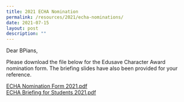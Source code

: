 ```yaml
---
title: 2021 ECHA Nomination
permalink: /resources/2021/echa-nominations/
date: 2021-07-15
layout: post
description: ""
---
```

Dear BPians,  
  
Please download the file below for the Edusave Character Award nomination form. The briefing slides have also been provided for your reference.  
  
[ECHA Nomination Form 2021.pdf](/files/ECHA%20Nomination%20Form%202021.pdf)
<br>[ECHA Briefing for Students 2021.pdf](/files/ECHA%20Briefing%20for%20Students%202021.pdf)